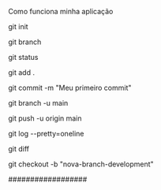 Como funciona minha aplicação


git init 

git branch

git status

git add .

git commit -m "Meu primeiro commit"

git branch -u main

git push -u origin main

git log --pretty=oneline

git diff

git checkout -b "nova-branch-development"

##################